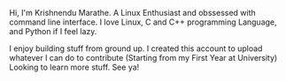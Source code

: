 Hi, I'm Krishnendu Marathe.
A Linux Enthusiast and obssessed with command line interface.
I love Linux, C and C++ programming Language, and Python if I feel lazy.

I enjoy building stuff from ground up. I created this account to upload whatever I can do to contribute (Starting from my First Year at University)
Looking to learn more stuff.
See ya!
